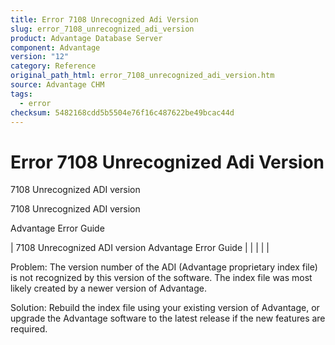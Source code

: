 ```yaml
---
title: Error 7108 Unrecognized Adi Version
slug: error_7108_unrecognized_adi_version
product: Advantage Database Server
component: Advantage
version: "12"
category: Reference
original_path_html: error_7108_unrecognized_adi_version.htm
source: Advantage CHM
tags:
  - error
checksum: 5482168cdd5b5504e76f16c487622be49bcac44d
---
```


# Error 7108 Unrecognized Adi Version

7108 Unrecognized ADI version

7108 Unrecognized ADI version

Advantage Error Guide

| 7108 Unrecognized ADI version  Advantage Error Guide |  |  |  |  |

Problem: The version number of the ADI (Advantage proprietary index file) is not recognized by this version of the software. The index file was most likely created by a newer version of Advantage.

Solution: Rebuild the index file using your existing version of Advantage, or upgrade the Advantage software to the latest release if the new features are required.
